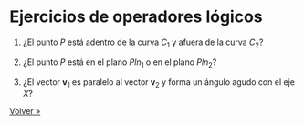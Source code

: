 # Ejercicios de operadores lógicos

1. ¿El punto $P$ está adentro de la curva $C_1$ y afuera de la curva $C_2$?

2. ¿El punto $P$ está en el plano $Pln_1$ o en el plano $Pln_2$?

3. ¿El vector $\textbf{v}_1$ es paralelo al vector $\textbf{v}_2$
   y forma un ángulo agudo con el eje $X$?

[Volver »](..)
